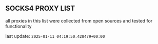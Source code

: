 ## SOCKS4 PROXY LIST

all proxies in this list were collected from open sources and tested for functionality

last update: `2025-01-11 04:19:50.428479+00:00`